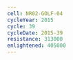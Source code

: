 ```yaml
---
cell: NR02-GOLF-04
cycleYear: 2015
cycle: 39
cycleDate: 2015-39
resistance: 313000
enlightened: 405000 
---
```

      